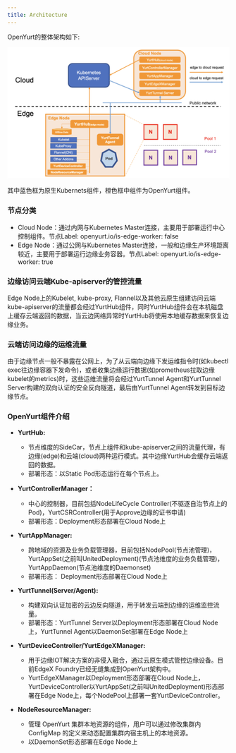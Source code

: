 ```yaml
---
title: Architecture
---
```



OpenYurt的整体架构如下:

![img](../../static/img/docs/core-concepts/arch.png)

其中蓝色框为原生Kubernets组件，橙色框中组件为OpenYurt组件。



### 节点分类

- Cloud Node：通过内网与Kubernetes Master连接，主要用于部署运行中心控制组件。节点Label: openyurt.io/is-edge-worker: false
- Edge Node：通过公网与Kubernetes Master连接，一般和边缘生产环境距离较近，主要用于部署运行边缘业务容器。节点Label: openyurt.io/is-edge-worker: true



### 边缘访问云端Kube-apiserver的管控流量

Edge Node上的Kubelet, kube-proxy, Flannel以及其他云原生组建访问云端kube-apiserver的流量都会经过YurtHub组件，同时YurtHub组件会在本机磁盘上缓存云端返回的数据，当云边网络异常时YurtHub将使用本地缓存数据来恢复边缘业务。



### 云端访问边缘的运维流量

由于边缘节点一般不暴露在公网上，为了从云端向边缘下发运维指令时(如kubectl exec往边缘容器下发命令)，或者收集边缘运行数据(如prometheus拉取边缘kubelet的metrics)时，这些运维流量将会经过YurtTunnel Agent和YurtTunnel Server构建的双向认证的安全反向隧道，最后由YurtTunnel Agent转发到目标边缘节点。



### OpenYurt组件介绍

- **YurtHub:**
  - 节点维度的SideCar，节点上组件和kube-apiserver之间的流量代理，有边缘(edge)和云端(cloud)两种运行模式。其中边缘YurtHub会缓存云端返回的数据。
  - 部署形态：以Static Pod形态运行在每个节点上。

- **YurtControllerManager：**
  - 中心的控制器，目前包括NodeLifeCycle Controller(不驱逐自治节点上的Pod)，YurtCSRController(用于Approve边缘的证书申请)
  - 部署形态：Deployment形态部署在Cloud Node上

- **YurtAppManager:**

  - 跨地域的资源及业务负载管理器，目前包括NodePool(节点池管理)，YurtAppSet(之前叫UnitedDeployment)(节点池维度的业务负载管理)，YurtAppDaemon(节点池维度的Daemonset)
  - 部署形态： Deployment形态部署在Cloud Node上

- **YurtTunnel(Server/Agent):**
  - 构建双向认证加密的云边反向隧道，用于转发云端到边缘的运维监控流量。
  - 部署形态：YurtTunnel Server以Deployment形态部署在Cloud Node上，YurtTunnel Agent以DaemonSet部署在Edge Node上

- **YurtDeviceController/YurtEdgeXManager:**
  - 用于边缘IOT解决方案的非侵入融合，通过云原生模式管控边缘设备。目前EdgeX Foundry已经无缝集成到OpenYurt架构中。
  - YurtEdgeXManager以Deployment形态部署在Cloud Node上，YurtDeviceController以YurtAppSet(之前叫UnitedDeployment)形态部署在Edge Node上，每个NodePool上部署一套YurtDeviceController。

- **NodeResourceManager:**
  - 管理 OpenYurt 集群本地资源的组件，用户可以通过修改集群内 ConfigMap 的定义来动态配置集群内宿主机上的本地资源。
  - 以DaemonSet形态部署在Edge Node上



